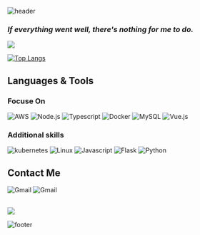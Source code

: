  ![header](https://capsule-render.vercel.app/api?type=RECT&color=black&height=70&section=footer&text=Woosang%20Yoon&fontSize=36&fontColor=ffffff&animation=twinkling)
### <em> If everything went well, there's nothing for me to do. </em>
<img src="https://github-readme-stats.vercel.app/api/?username=Ywoosang&bg_color=000000&title_color=ffffff&text_color=ffffff" />


[![Top Langs](https://github-readme-stats.vercel.app/api/top-langs/?username=Ywoosang&bg_color=000000&title_color=ffffff&text_color=ffffff&hide=html,css,c,c++,go&layout=compact)]()

## Languages & Tools

### Focuse On
![AWS](https://img.shields.io/badge/AWS%20-%23FF9900.svg?&style=for-the-badge&logo=amazon-aws&logoColor=white)
![Node.js](https://img.shields.io/badge/-Node.js-339933?style=for-the-badge&logo=node.js&logoColor=fff)
![Typescript](https://img.shields.io/badge/-Typescript-007acc?style=for-the-badge&logo=typescript&logoColor=fff)
![Docker](https://img.shields.io/badge/Docker-2496ED?style=for-the-badge&logo=Docker&logoColor=white)
![MySQL](https://img.shields.io/badge/-MySQL-4479A1?style=for-the-badge&logo=MySQL&logoColor=fff)
![Vue.js](https://img.shields.io/badge/-Vue.js-3FB27F?style=for-the-badge&logo=vue.js&logoColor=ffffff)  

### Additional skills 
 
![kubernetes](https://img.shields.io/badge/kubernetes-326CE5?style=for-the-badge&logo=kubernetes&logoColor=white)
![Linux](https://img.shields.io/badge/-linux-FCC624?style=for-the-badge&logo=Linux&logoColor=black)
![Javascript](https://img.shields.io/badge/-Javascript-f7df1e?style=for-the-badge&logo=javascript&logoColor=000)
![Flask](https://img.shields.io/badge/-Flask-black?style=for-the-badge&logo=Flask) 
![Python](https://img.shields.io/badge/-Python-black?style=for-the-badge&logo=python) 

## Contact Me  
 
![Gmail](https://img.shields.io/badge/opellong13@gmail.com-ME-d14836?style=for-the-badge&logo=gmail&link=mailto:opellong13@gmail.com) 
![Gmail](https://img.shields.io/badge/opellong11@khu.ac.kr-UNIV-d14836?style=for-the-badge&logo=gmail&link=mailto:opellong11@khu.ac.kr) 

<br>
<a align="center" href="https://hits.seeyoufarm.com"><img src="https://hits.seeyoufarm.com/api/count/incr/badge.svg?url=https%3A%2F%2Fgithub.com%2FYwoosang&count_bg=%23ED6DA3&title_bg=%black&icon=github.svg&icon_color=%23E1DEDE&title=hits&edge_flat=True"/></a>

![footer](https://capsule-render.vercel.app/api?type=soft&color=balck&height=60&section=footer&text=Feel%20free%20to%20look%20around%20!&fontSize=30&fontAlign=30&animation=blinking&fontColor=ffffff)
